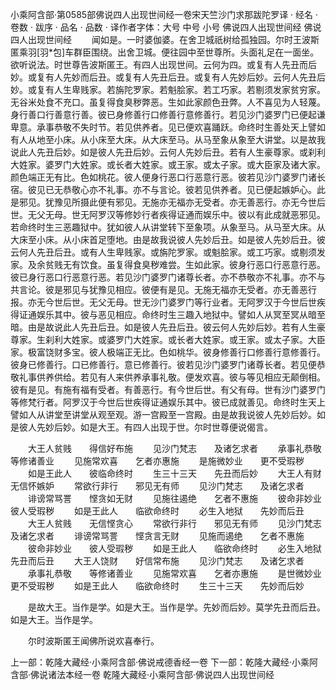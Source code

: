 小乘阿含部·第0585部佛说四人出现世间经一卷宋天竺沙门求那跋陀罗译
· 经名 · 卷数 · 跋序
· 品名 · 品数 · 译作者字体：大号 中号 小号
佛说四人出现世间经
佛说四人出现世间经
　　闻如是。一时婆伽婆。在舍卫城祇树给孤独园。尔时王波斯匿乘羽[羽*包]车群臣围绕。出舍卫城。便往园中至世尊所。头面礼足在一面坐。欲听说法。时世尊告波斯匿王。有四人出现世间。云何为四。或复有人先丑而后妙。或复有人先妙而后丑。或复有人先丑后丑。或复有人先妙后妙。云何人先丑后妙。或复有人生卑贱家。若旃陀罗家。若魁脍家。若工巧家。若剔须发家贫穷家。无谷米处食不充口。虽复得食臭秽弊恶。生如此家颜色丑弊。人不喜见为人轻蔑。身行善口行善意行善。彼已身修善行口修善行意修善行。若见沙门婆罗门已便起谦卑意。承事恭敬不失时节。若见供养者。见已便欢喜踊跃。命终时生善处天上譬如有人从地至小床。从小床至大床。从大床至马。从马至象从象至大讲堂。以是故我说此人先丑后妙。如是彼人先丑后妙。云何人先妙后丑。若有人生豪尊家。或刹利大姓家。婆罗门大姓家。或长者大姓家。或王家。或太子家。或大臣家及诸大家。颜色端正无有比。色如桃花。彼人便身行恶口行恶意行恶。彼若见沙门婆罗门诸长宿。彼见已无恭敬心亦不礼事。亦不与言论。彼若见供养者。见已便起嫉妒心。此是邪见。犹豫见所摄此便有邪见。无施亦无福亦无受者。亦无善恶行。亦无今世后世。无父无母。世无阿罗汉等修妙行者疾得证通而娱乐中。彼以有此成就恶邪见。若命终时生三恶趣狱中。犹如彼人从讲堂转下至象项。从象至马。从马至大床。从大床至小床。从小床首足堕地。由是故我说彼人先妙后丑。如是彼人先妙后丑。彼云何人先丑后丑。或有人生卑贱家。或旃陀罗家。或魁脍家。或工巧家。或剔须发家。及余贫贱无有饮食。虽复得食臭秽难尝。生如此家。彼身行恶口行恶意行恶。彼已身行恶口行恶意行恶。若见沙门婆罗门诸尊长者。亦不恭敬亦不礼事。亦不与共言论。彼是邪见与犹豫见相应。彼便有是见。无施无福亦无受者。亦无善恶行报。亦无今世后世。无父无母。世无沙门婆罗门等行业者。无阿罗汉于今世后世疾得证通娱乐其中。彼与恶见相应。命终时生三趣入地狱中。譬如人从冥至冥从暗至暗。由是故说此人先丑后丑。如是彼人先丑后丑。彼云何人先妙后妙。若有人生豪尊家。生刹利大姓家。或婆罗门大姓家。或长者大姓家。或王家。或太子家。大臣家。极富饶财多宝。彼人极端正无比。色如桃华。彼身修善行口修善行意修善行。彼身已修善行。口已修善行。意已修善行。彼若见沙门婆罗门诸尊长者。若见便恭敬礼事供养供给。若见有人来供养承事礼敬。便发欢喜。彼与等见相应无颠倒相。彼有是见。有施有福有受者。有善恶行。有今世后世。有父有母。世有沙门婆罗门等修梵行者。阿罗汉于今世后世疾得证通娱乐其中。彼已成就善见。命终时生天上譬如人从讲堂至讲堂从观至观。游一宫殿至一宫殿。由是故我说彼人先妙后妙。如是彼人先妙后妙。如是大王。有四人出现于世。尔时世尊便说偈言。

　　大王人贫贱　　得信好布施
　　见沙门梵志　　及诸乞求者
　　承事礼恭敬　　等修诸善业
　　见施常欢喜　　乞者亦惠施
　　是施微妙业　　更不受瑕秽
　　如是王此人　　彼临命终时
　　生三十三天　　先丑而后妙
　　大王人有财　　无信怀嫉妒
　　常欲行非行　　邪见无有师
　　见沙门梵志　　及诸乞求者
　　诽谤常骂詈　　悭贪如无财
　　见施往遏绝　　乞者不惠施
　　彼命非妙业　　彼人受瑕秽
　　如是王此人　　临欲命终时
　　必生入地狱　　先妙而后丑
　　大王人贫贱　　无信悭贪心
　　常欲行非行　　邪见无有师
　　见沙门梵志　　及诸乞求者
　　诽谤常骂詈　　悭贪言无财
　　见施而遏绝　　乞者不惠施
　　彼命非妙业　　彼人受瑕秽
　　如是王此人　　临欲命终时
　　必生入地狱　　先丑而后丑
　　大王人饶财　　好信常布施
　　见沙门梵志　　及诸乞求者
　　承事礼恭敬　　等修诸善业
　　见施常欢喜　　乞者亦惠施
　　是世微妙业　　更不受瑕秽
　　如是王此人　　临欲命终时
　　生三十三天　　先妙而后妙

　　是故大王。当作是学。如是大王。当作是学。先妙而后妙。莫学先丑而后丑。如是大王。当作是学。

　　尔时波斯匿王闻佛所说欢喜奉行。

上一部：乾隆大藏经·小乘阿含部·佛说戒德香经一卷
下一部：乾隆大藏经·小乘阿含部·佛说诸法本经一卷
乾隆大藏经·小乘阿含部·佛说四人出现世间经